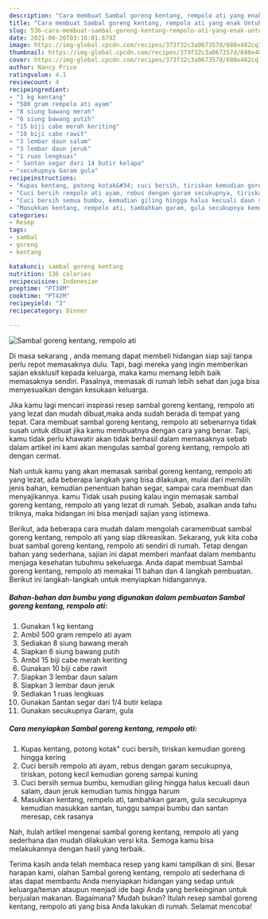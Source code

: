 ```yaml
---
description: "Cara membuat Sambal goreng kentang, rempolo ati yang enak Untuk Jualan"
title: "Cara membuat Sambal goreng kentang, rempolo ati yang enak Untuk Jualan"
slug: 536-cara-membuat-sambal-goreng-kentang-rempolo-ati-yang-enak-untuk-jualan
date: 2021-06-26T03:16:01.679Z
image: https://img-global.cpcdn.com/recipes/373f32c3a067357d/680x482cq70/sambal-goreng-kentang-rempolo-ati-foto-resep-utama.jpg
thumbnail: https://img-global.cpcdn.com/recipes/373f32c3a067357d/680x482cq70/sambal-goreng-kentang-rempolo-ati-foto-resep-utama.jpg
cover: https://img-global.cpcdn.com/recipes/373f32c3a067357d/680x482cq70/sambal-goreng-kentang-rempolo-ati-foto-resep-utama.jpg
author: Nancy Price
ratingvalue: 4.1
reviewcount: 4
recipeingredient:
- "1 kg kentang"
- "500 gram rempelo ati ayam"
- "8 siung bawang merah"
- "6 siung bawang putih"
- "15 biji cabe merah keriting"
- "10 biji cabe rawit"
- "3 lembar daun salam"
- "3 lembar daun jeruk"
- "1 ruas lengkuas"
- " Santan segar dari 14 butir kelapa"
- "secukupnya Garam gula"
recipeinstructions:
- "Kupas kentang, potong kotak&#34; cuci bersih, tiriskan kemudian goreng hingga kering"
- "Cuci bersih rempolo ati ayam, rebus dengan garam secukupnya, tiriskan, potong kecil kemudian goreng sampai kuning"
- "Cuci bersih semua bumbu, kemudian giling hingga halus kecuali daun salam, daun jeruk kemudian tumis hingga harum"
- "Masukkan kentang, rempelo ati, tambahkan garam, gula secukupnya kemudian masukkan santan, tunggu sampai bumbu dan santan meresap, cek rasanya"
categories:
- Resep
tags:
- sambal
- goreng
- kentang

katakunci: sambal goreng kentang 
nutrition: 136 calories
recipecuisine: Indonesian
preptime: "PT38M"
cooktime: "PT42M"
recipeyield: "3"
recipecategory: Dinner

---
```



![Sambal goreng kentang, rempolo ati](https://img-global.cpcdn.com/recipes/373f32c3a067357d/680x482cq70/sambal-goreng-kentang-rempolo-ati-foto-resep-utama.jpg)

Di masa  sekarang , anda memang dapat membeli hidangan siap saji tanpa perlu repot memasaknya dulu. Tapi, bagi mereka yang ingin memberikan sajian eksklusif kepada keluarga, maka kamu memang lebih baik memasaknya sendiri. Pasalnya, memasak di rumah lebih sehat dan juga bisa menyesuaikan dengan kesukaan keluarga.

Jika kamu lagi mencari inspirasi resep sambal goreng kentang, rempolo ati yang lezat dan mudah dibuat,maka anda sudah berada di tempat yang tepat. Cara membuat sambal goreng kentang, rempolo ati  sebenarnya tidak susah untuk dibuat jika kamu membuatnya dengan cara yang benar. Tapi, kamu tidak perlu khawatir akan tidak berhasil dalam memasaknya 
sebab dalam artikel ini kami akan mengulas sambal goreng kentang, rempolo ati dengan cermat.  



Nah untuk kamu yang akan memasak sambal goreng kentang, rempolo ati yang lezat, ada beberapa langkah yang bisa dilakukan, mulai dari memilih jenis bahan, kemudian penentuan bahan segar, sampai cara membuat dan menyajikannya. kamu Tidak usah pusing kalau ingin memasak sambal goreng kentang, rempolo ati yang lezat di rumah. Sebab, asalkan anda  tahu triknya, maka hidangan ini bisa menjadi sajian yang istimewa.

Berikut, ada beberapa cara mudah dalam mengolah caramembuat sambal goreng kentang, rempolo ati yang siap dikreasikan. Sekarang, yuk kita coba buat sambal goreng kentang, rempolo ati sendiri di rumah. Tetap dengan bahan yang sederhana, sajian ini dapat memberi manfaat dalam membantu menjaga kesehatan tubuhmu sekeluarga. Anda dapat membuat Sambal goreng kentang, rempolo ati memakai 11 bahan dan 4 langkah pembuatan. Berikut ini langkah-langkah untuk menyiapkan hidangannya.

<!--inarticleads1-->

##### Bahan-bahan dan bumbu yang digunakan dalam pembuatan Sambal goreng kentang, rempolo ati:

1. Gunakan 1 kg kentang
1. Ambil 500 gram rempelo ati ayam
1. Sediakan 8 siung bawang merah
1. Siapkan 6 siung bawang putih
1. Ambil 15 biji cabe merah keriting
1. Gunakan 10 biji cabe rawit
1. Siapkan 3 lembar daun salam
1. Siapkan 3 lembar daun jeruk
1. Sediakan 1 ruas lengkuas
1. Gunakan  Santan segar dari 1/4 butir kelapa
1. Gunakan secukupnya Garam, gula




<!--inarticleads2-->

##### Cara menyiapkan Sambal goreng kentang, rempolo ati:

1. Kupas kentang, potong kotak&#34; cuci bersih, tiriskan kemudian goreng hingga kering
1. Cuci bersih rempolo ati ayam, rebus dengan garam secukupnya, tiriskan, potong kecil kemudian goreng sampai kuning
1. Cuci bersih semua bumbu, kemudian giling hingga halus kecuali daun salam, daun jeruk kemudian tumis hingga harum
1. Masukkan kentang, rempelo ati, tambahkan garam, gula secukupnya kemudian masukkan santan, tunggu sampai bumbu dan santan meresap, cek rasanya




Nah, itulah artikel mengenai  sambal goreng kentang, rempolo ati  yang sederhana dan mudah dilakukan versi kita. Semoga kamu bisa melakukannya dengan hasil yang terbaik. 

Terima kasih anda telah membaca resep yang kami tampilkan di sini. Besar harapan kami, olahan  Sambal goreng kentang, rempolo ati sederhana di atas dapat membantu Anda menyiapkan hidangan yang sedap untuk keluarga/teman ataupun menjadi ide bagi Anda yang berkeinginan untuk berjualan makanan. Bagaimana? Mudah bukan? Itulah resep sambal goreng kentang, rempolo ati yang bisa Anda lakukan di rumah. Selamat mencoba!


